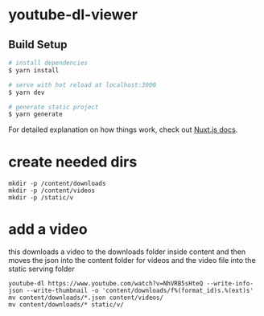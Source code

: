 # youtube-dl-viewer

## Build Setup

```bash
# install dependencies
$ yarn install

# serve with hot reload at localhost:3000
$ yarn dev

# generate static project
$ yarn generate
```

For detailed explanation on how things work, check out [Nuxt.js docs](https://nuxtjs.org).



# create needed dirs
```
mkdir -p /content/downloads
mkdir -p /content/videos
mkdir -p /static/v
```
# add a video
this downloads a video to the downloads folder inside content and then moves the json into the content folder for videos and the video file into the static serving folder
```
youtube-dl https://www.youtube.com/watch?v=NhVRB5sHteQ --write-info-json --write-thumbnail -o 'content/downloads/f%(format_id)s.%(ext)s'
mv content/downloads/*.json content/videos/
mv content/downloads/* static/v/
```